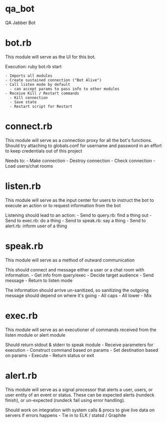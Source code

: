 qa_bot
======================================================
QA Jabber Bot

bot.rb
======================================================
This module will serve as the UI for this
  bot.

  Execution:
  ruby bot.rb start

    - Imports all modules
    - Create sustained connection ("Bot Alive")
    - Call listen mode by default
      - can accept params to pass info to other modules
    - Receive Kill / Restart commands
      - Kill connection
      - Save state
      - Restart script for Restart


connect.rb
======================================================
This module will serve as a connection proxy
  for all the bot's functions. Should try attaching
  to globals.conf for username and password in
  an effort to keep credentials out of this project

  Needs to:
    - Make connection
    - Destroy connection
    - Check connection
    - Load users/chat rooms


listen.rb
======================================================
This module will serve as the input center for users
  to instruct the bot to execute an action or to request
  information from the bot

  Listening should lead to an action:
    - Send to query.rb: find a thing out
    - Send to exec.rb: do a thing
    - Send to speak.rb: say a thing
    - Send to alert.rb: inform user of a thing

speak.rb
======================================================
This module will serve as a method of outward
  communication

  This should connect and message either a user
  or a chat room with information.
    - Get info from query/exec
    - Decide target audience
    - Send message
      - Return to listen mode


  The information should arrive un-sanitized, so
  sanitizing the outgoing message should depend
  on where it's going
    - All caps
    - All lower
    - Mix

exec.rb
======================================================
This module will serve as an executioner of
  commands received from the listen module or
  alert module

  Should return stdout & stderr to speak module
    - Receive parameters for execution
    - Construct command based on params
    - Set destination based on params
    - Execute
    - Return status or exit

alert.rb
======================================================
This module will serve as a signal processor that
  alerts a user, users, or user entity of an event or
  status. These can be expected alerts (rundeck finish),
  or un-expected (rundeck fail using error handling).

  Should work on integration with system calls & procs
  to give live data on servers if errors happens
    - Tie in to ELK / statsd / Graphite
